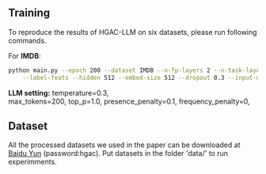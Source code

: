 

## Training

To reproduce the results of HGAC-LLM on six datasets, please run following commands.

For **IMDB**:

```bash
python main.py --epoch 200 --dataset IMDB --n-fp-layers 2 --n-task-layers 4 --num-hops 4 --num-label-hops 4 \
	--label-feats --hidden 512 --embed-size 512 --dropout 0.3 --input-drop 0. --amp --seeds 1 2 3 4 5
```
**LLM setting:**
temperature=0.3,       
max_tokens=200, 
top_p=1.0,
presence_penalty=0.1,
frequency_penalty=0,

## **Dataset**

All the processed datasets we used in the paper can be downloaded at [Baidu Yun](https://pan.baidu.com/s/1qpchYQqM_nsFSajxI_JaOQ) (password:hgac). Put datasets in the folder 'data/' to run experimments.
